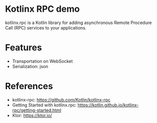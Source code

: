 Kotlinx RPC demo
=================

kotlinx.rpc is a Kotlin library for adding asynchronous Remote Procedure Call (RPC) services to your applications.

# Features

* Transportation on WebSocket
* Serialization: json

# References

* kotlinx-rpc: https://github.com/Kotlin/kotlinx-rpc
* Getting Started with kotlinx.rpc: https://kotlin.github.io/kotlinx-rpc/getting-started.html
* Ktor: https://ktor.io/